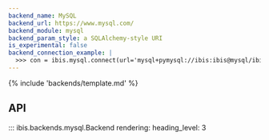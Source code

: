 ```yaml
---
backend_name: MySQL
backend_url: https://www.mysql.com/
backend_module: mysql
backend_param_style: a SQLAlchemy-style URI
is_experimental: false
backend_connection_example: |
  >>> con = ibis.mysql.connect(url='mysql+pymysql://ibis:ibis@mysql/ibis_testing')
---
```


{% include 'backends/template.md' %}

## API

<!-- prettier-ignore-start -->
::: ibis.backends.mysql.Backend
    rendering:
      heading_level: 3

<!-- prettier-ignore-end -->
